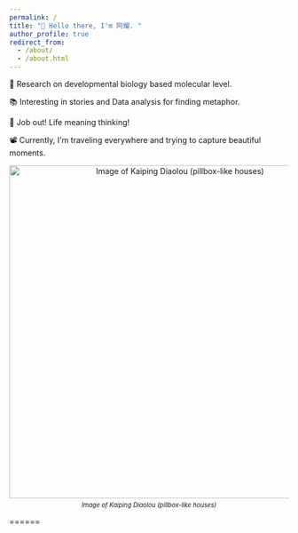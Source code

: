 ```yaml
---
permalink: /
title: "👋 Hello there, I'm 阿耀. "
author_profile: true
redirect_from: 
  - /about/
  - /about.html
---
```


🔭 Research on developmental biology based molecular level.

📚 Interesting in stories and Data analysis for finding metaphor. 

🤔 Job out! Life meaning thinking!  

📽️ Currently, I'm traveling everywhere and trying to capture beautiful moments.

<div style="text-align: center;">
  <img src="/images/kaiping.jpg" alt="Image of Kaiping Diaolou (pillbox-like houses)" style="width:600px; height:auto; margin-bottom: 5px;">
  <p style="margin: 0; font-size: 0.8em;">
    <em><i>Image of Kaiping Diaolou (pillbox-like houses)</i></em>
  </p>
</div>

======






